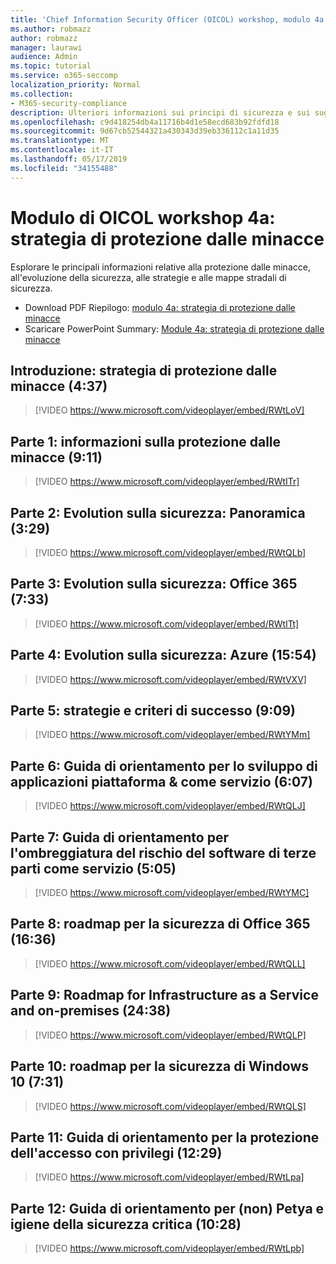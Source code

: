 ```yaml
---
title: 'Chief Information Security Officer (OICOL) workshop, modulo 4a: strategia di protezione dalle minacce'
ms.author: robmazz
author: robmazz
manager: laurawi
audience: Admin
ms.topic: tutorial
ms.service: o365-seccomp
localization_priority: Normal
ms.collection:
- M365-security-compliance
description: Ulteriori informazioni sui principi di sicurezza e sui suggerimenti per modernizzare la sicurezza nell'organizzazione.
ms.openlocfilehash: c9d418254db4a11716b4d1e58ecd683b92fdfd18
ms.sourcegitcommit: 9d67cb52544321a430343d39eb336112c1a11d35
ms.translationtype: MT
ms.contentlocale: it-IT
ms.lasthandoff: 05/17/2019
ms.locfileid: "34155488"
---
```

# <a name="ciso-workshop-module-4a-threat-protection-strategy"></a>Modulo di OICOL workshop 4a: strategia di protezione dalle minacce

Esplorare le principali informazioni relative alla protezione dalle minacce, all'evoluzione della sicurezza, alle strategie e alle mappe stradali di sicurezza.

- Download PDF Riepilogo: [modulo 4a: strategia di protezione dalle minacce](media/ciso-workshop-4a-threat-protection.pdf)
- Scaricare PowerPoint Summary: [Module 4a: strategia di protezione dalle minacce](https://docs.microsoft.com/office365/securitycompliance/media/ciso-workshop-4a-threat-protection.pptx)

## <a name="introduction-threat-protection-strategy-437"></a>Introduzione: strategia di protezione dalle minacce (4:37)

> [!VIDEO https://www.microsoft.com/videoplayer/embed/RWtLoV]

## <a name="part-1-learnings-about-threat-protection-911"></a>Parte 1: informazioni sulla protezione dalle minacce (9:11)

> [!VIDEO https://www.microsoft.com/videoplayer/embed/RWtITr]

## <a name="part-2-security-evolution-overview-329"></a>Parte 2: Evolution sulla sicurezza: Panoramica (3:29)

> [!VIDEO https://www.microsoft.com/videoplayer/embed/RWtQLb]

## <a name="part-3-security-evolution-office-365-733"></a>Parte 3: Evolution sulla sicurezza: Office 365 (7:33)

> [!VIDEO https://www.microsoft.com/videoplayer/embed/RWtITt]

## <a name="part-4-security-evolution-azure-1554"></a>Parte 4: Evolution sulla sicurezza: Azure (15:54)

> [!VIDEO https://www.microsoft.com/videoplayer/embed/RWtVXV]

## <a name="part-5-strategies-and-success-criteria-909"></a>Parte 5: strategie e criteri di successo (9:09)

> [!VIDEO https://www.microsoft.com/videoplayer/embed/RWtYMm]

## <a name="part-6-roadmap-for-application-development--platform-as-a-service-607"></a>Parte 6: Guida di orientamento per lo sviluppo di applicazioni piattaforma & come servizio (6:07)

> [!VIDEO https://www.microsoft.com/videoplayer/embed/RWtQLJ]

## <a name="part-7-roadmap-for-shadow-it-risk-from-third-party-software-as-a-service-505"></a>Parte 7: Guida di orientamento per l'ombreggiatura del rischio del software di terze parti come servizio (5:05)

> [!VIDEO https://www.microsoft.com/videoplayer/embed/RWtYMC]

## <a name="part-8-roadmap-for-office-365-security-1636"></a>Parte 8: roadmap per la sicurezza di Office 365 (16:36)

> [!VIDEO https://www.microsoft.com/videoplayer/embed/RWtQLL]

## <a name="part-9-roadmap-for-infrastructure-as-a-service-and-on-premises-2438"></a>Parte 9: Roadmap for Infrastructure as a Service and on-premises (24:38)

> [!VIDEO https://www.microsoft.com/videoplayer/embed/RWtQLP]

## <a name="part-10-roadmap-for-windows-10-security-731"></a>Parte 10: roadmap per la sicurezza di Windows 10 (7:31)

> [!VIDEO https://www.microsoft.com/videoplayer/embed/RWtQLS]

## <a name="part-11-roadmap-for-securing-privileged-access-1229"></a>Parte 11: Guida di orientamento per la protezione dell'accesso con privilegi (12:29)

> [!VIDEO https://www.microsoft.com/videoplayer/embed/RWtLpa]

## <a name="part-12-roadmap-for-not-petya-and-critical-security-hygiene-1028"></a>Parte 12: Guida di orientamento per (non) Petya e igiene della sicurezza critica (10:28)

> [!VIDEO https://www.microsoft.com/videoplayer/embed/RWtLpb]